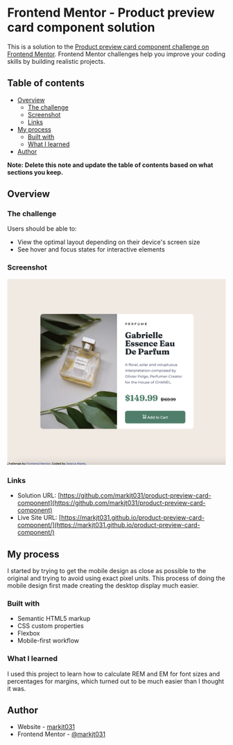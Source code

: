 # Frontend Mentor - Product preview card component solution

This is a solution to the [Product preview card component challenge on Frontend Mentor](https://www.frontendmentor.io/challenges/product-preview-card-component-GO7UmttRfa). Frontend Mentor challenges help you improve your coding skills by building realistic projects. 

## Table of contents

- [Overview](#overview)
  - [The challenge](#the-challenge)
  - [Screenshot](#screenshot)
  - [Links](#links)
- [My process](#my-process)
  - [Built with](#built-with)
  - [What I learned](#what-i-learned)
- [Author](#author)

**Note: Delete this note and update the table of contents based on what sections you keep.**

## Overview

### The challenge

Users should be able to:

- View the optimal layout depending on their device's screen size
- See hover and focus states for interactive elements

### Screenshot

![](Screenshot%202023-05-08%20at%207.21.57%20PM.png)


### Links

- Solution URL: [https://github.com/markjt031/product-preview-card-component](https://github.com/markjt031/product-preview-card-component)
- Live Site URL: [https://markjt031.github.io/product-preview-card-component/](https://markjt031.github.io/product-preview-card-component/)

## My process

I started by trying to get the mobile design as close as possible to the original and trying to avoid using exact pixel units. This
process of doing the mobile design first made creating the desktop display much easier.

### Built with

- Semantic HTML5 markup
- CSS custom properties
- Flexbox
- Mobile-first workflow


### What I learned

I used this project to learn how to calculate REM and EM for font sizes and percentages for margins, which turned out to be much easier than I thought it was.



## Author

- Website - [markjt031](https://github.com/markjt031)
- Frontend Mentor - [@markjt031](https://www.frontendmentor.io/profile/markjt031)


